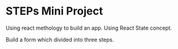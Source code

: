 # STEPs Mini Project

Using react methology to build an app.
Using React State concept.

Build a form which divided into three steps.
